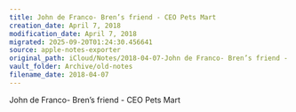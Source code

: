 ```yaml
---
title: John de Franco- Bren’s friend - CEO Pets Mart
creation_date: April 7, 2018
modification_date: April 7, 2018
migrated: 2025-09-20T01:24:30.456641
source: apple-notes-exporter
original_path: iCloud/Notes/2018-04-07-John de Franco- Bren’s friend - CEO Pets Mart.md
vault_folder: Archive/old-notes
filename_date: 2018-04-07
---
```



John de Franco- Bren’s friend - CEO Pets Mart
